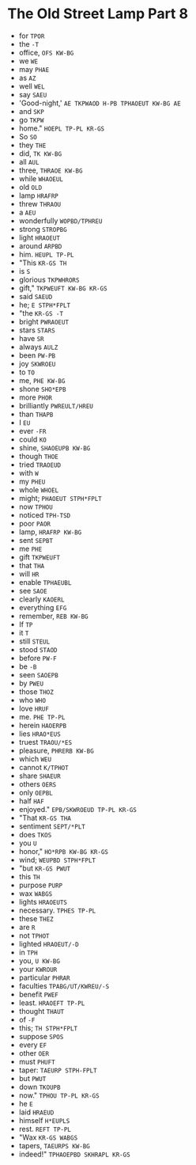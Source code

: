 # The Old Street Lamp Part 8

* for `TPOR`
* the `-T`
* office, `OFS KW-BG`
* we `WE`
* may `PHAE`
* as `AZ`
* well `WEL`
* say `SAEU`
* 'Good-night,' `AE TKPWAOD H-PB TPHAOEUT KW-BG AE`
* and `SKP`
* go `TKPW`
* home." `HOEPL TP-PL KR-GS`
* So `SO`
* they `THE`
* did, `TK KW-BG`
* all `AUL`
* three, `THRAOE KW-BG`
* while `WHAOEUL`
* old `OLD`
* lamp `HRAFRP`
* threw `THRAOU`
* a `AEU`
* wonderfully `WOPBD/TPHREU`
* strong `STROPBG`
* light `HRAOEUT`
* around `ARPBD`
* him. `HEUPL TP-PL`
* "This `KR-GS TH`
* is `S`
* glorious `TKPWHRORS`
* gift," `TKPWEUFT KW-BG KR-GS`
* said `SAEUD`
* he; `E STPH*FPLT`
* "the `KR-GS -T`
* bright `PWRAOEUT`
* stars `STARS`
* have `SR`
* always `AULZ`
* been `PW-PB`
* joy `SKWROEU`
* to `TO`
* me, `PHE KW-BG`
* shone `SHO*EPB`
* more `PHOR`
* brilliantly `PWREULT/HREU`
* than `THAPB`
* I `EU`
* ever `-FR`
* could `KO`
* shine, `SHAOEUPB KW-BG`
* though `THOE`
* tried `TRAOEUD`
* with `W`
* my `PHEU`
* whole `WHOEL`
* might; `PHAOEUT STPH*FPLT`
* now `TPHOU`
* noticed `TPH-TSD`
* poor `PAOR`
* lamp, `HRAFRP KW-BG`
* sent `SEPBT`
* me `PHE`
* gift `TKPWEUFT`
* that `THA`
* will `HR`
* enable `TPHAEUBL`
* see `SAOE`
* clearly `KAOERL`
* everything `EFG`
* remember, `REB KW-BG`
* If `TP`
* it `T`
* still `STEUL`
* stood `STAOD`
* before `PW-F`
* be `-B`
* seen `SAOEPB`
* by `PWEU`
* those `THOZ`
* who `WHO`
* love `HRUF`
* me. `PHE TP-PL`
* herein `HAOERPB`
* lies `HRAO*EUS`
* truest `TRAOU/*ES`
* pleasure, `PHRERB KW-BG`
* which `WEU`
* cannot `K/TPHOT`
* share `SHAEUR`
* others `OERS`
* only `OEPBL`
* half `HAF`
* enjoyed." `EPB/SKWROEUD TP-PL KR-GS`
* "That `KR-GS THA`
* sentiment `SEPT/*PLT`
* does `TKOS`
* you `U`
* honor," `HO*RPB KW-BG KR-GS`
* wind; `WEUPBD STPH*FPLT`
* "but `KR-GS PWUT`
* this `TH`
* purpose `PURP`
* wax `WABGS`
* lights `HRAOEUTS`
* necessary. `TPHES TP-PL`
* these `THEZ`
* are `R`
* not `TPHOT`
* lighted `HRAOEUT/-D`
* in `TPH`
* you, `U KW-BG`
* your `KWROUR`
* particular `PHRAR`
* faculties `TPABG/UT/KWREU/-S`
* benefit `PWEF`
* least. `HRAOEFT TP-PL`
* thought `THAUT`
* of `-F`
* this; `TH STPH*FPLT`
* suppose `SPOS`
* every `EF`
* other `OER`
* must `PHUFT`
* taper: `TAEURP STPH-FPLT`
* but `PWUT`
* down `TKOUPB`
* now." `TPHOU TP-PL KR-GS`
* he `E`
* laid `HRAEUD`
* himself `H*EUPLS`
* rest. `REFT TP-PL`
* "Wax `KR-GS WABGS`
* tapers, `TAEURPS KW-BG`
* indeed!" `TPHAOEPBD SKHRAPL KR-GS`
